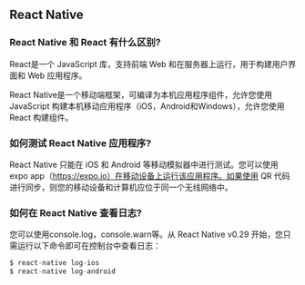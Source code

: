 ## React Native

### React Native 和 React 有什么区别?

React是一个 JavaScript 库，支持前端 Web 和在服务器上运行，用于构建用户界面和 Web 应用程序。

React Native是一个移动端框架，可编译为本机应用程序组件，允许您使用 JavaScript 构建本机移动应用程序（iOS，Android和Windows），允许您使用 React 构建组件。

### 如何测试 React Native 应用程序?

React Native 只能在 iOS 和 Android 等移动模拟器中进行测试。您可以使用 expo app（https://expo.io）在移动设备上运行该应用程序。如果使用 QR 代码进行同步，则您的移动设备和计算机应位于同一个无线网络中。

### 如何在 React Native 查看日志?

您可以使用console.log，console.warn等。从 React Native v0.29 开始，您只需运行以下命令即可在控制台中查看日志：

```js
$ react-native log-ios
$ react-native log-android
```